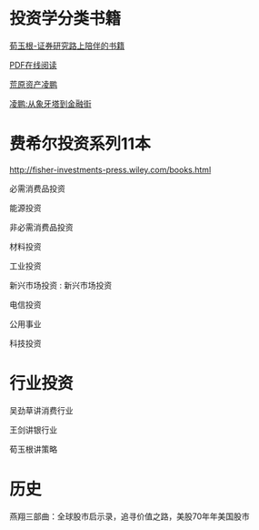 # 投资学分类书籍

[荀玉根-证券研究路上陪伴的书籍](materials/证券研究路上陪伴的书籍.pdf)

[PDF在线阅读](materials/invest-classify.pdf)

[荒原资产凌鹏](https://www.huangyuan.online/newsinfo/462632.html)

[凌鹏:从象牙塔到金融街](https://www.huangyuan.online/newsinfo/462634.html)

# 费希尔投资系列11本

http://fisher-investments-press.wiley.com/books.html

必需消费品投资

能源投资

非必需消费品投资

材料投资

工业投资

新兴市场投资 : 新兴市场投资

电信投资

公用事业

科技投资


# 行业投资

吴劲草讲消费行业

王剑讲银行业

荀玉根讲策略

# 历史

燕翔三部曲：全球股市启示录，追寻价值之路，美股70年年美国股市
